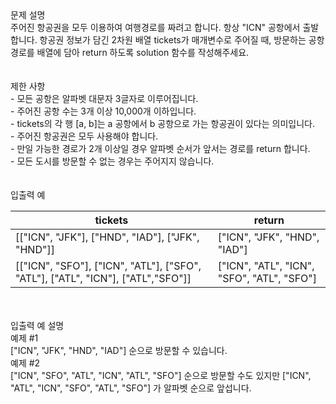 <div class='title'>문제 설명</div>
<div class='textBox'>주어진 항공권을 모두 이용하여 여행경로를 짜려고 합니다. 항상 "ICN" 공항에서 출발합니다. 항공권 정보가 담긴 2차원 배열 tickets가 매개변수로 주어질 때, 방문하는 공항 경로를 배열에 담아 return 하도록 solution 함수를 작성해주세요.</div>
</br>
<div class='line'></div>
</br>
<div class='title'>제한 사항</div>
<div class='restriction'>- 모든 공항은 알파벳 대문자 3글자로 이루어집니다.</div>
<div class='restriction'>- 주어진 공항 수는 3개 이상 10,000개 이하입니다.</div>
<div class='restriction'>- tickets의 각 행 [a, b]는 a 공항에서 b 공항으로 가는 항공권이 있다는 의미입니다.</div>
<div class='restriction'>- 주어진 항공권은 모두 사용해야 합니다.</div>
<div class='restriction'>- 만일 가능한 경로가 2개 이상일 경우 알파벳 순서가 앞서는 경로를 return 합니다.</div>
<div class='restriction'>- 모든 도시를 방문할 수 없는 경우는 주어지지 않습니다.</div>
</br>
<div class='line'></div>
</br>
<div class='title'>입출력 예</div>
<table>
<thead>
<tr>
<th>tickets</th>
<th>return</th>
</tr>
</thead>
<tbody>
<tr>
<td>[["ICN", "JFK"], ["HND", "IAD"], ["JFK", "HND"]]</td>
<td>["ICN", "JFK", "HND", "IAD"]</td>
</tr>
<tr>
<td>[["ICN", "SFO"], ["ICN", "ATL"], ["SFO", "ATL"], ["ATL", "ICN"], ["ATL","SFO"]]</td>
<td>["ICN", "ATL", "ICN", "SFO", "ATL", "SFO"]</td>
</tr>
</tbody>
</table>
</br>
<div class='line'></div>
</br>
<div class='title'>입출력 예 설명</div>
<div class='example'>예제 #1</div>
<div class='description'>["ICN", "JFK", "HND", "IAD"] 순으로 방문할 수 있습니다.
</div>
<div class='example'>예제 #2</div>
<div class='description'>["ICN", "SFO", "ATL", "ICN", "ATL", "SFO"] 순으로 방문할 수도 있지만 ["ICN", "ATL", "ICN", "SFO", "ATL", "SFO"] 가 알파벳 순으로 앞섭니다.</div>
